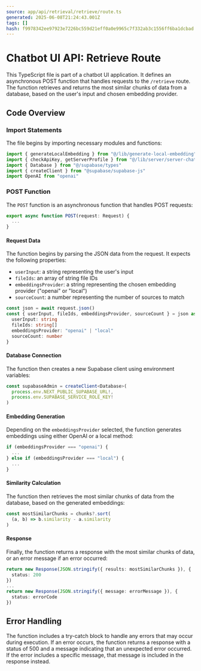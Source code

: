 ```yaml
---
source: app/api/retrieval/retrieve/route.ts
generated: 2025-06-08T21:24:43.001Z
tags: []
hash: f9978342ee97923e7226bc559d21eff0a0e9965c7f332ab3c1556ff6ba1dcbad
---
```


# Chatbot UI API: Retrieve Route

This TypeScript file is part of a chatbot UI application. It defines an asynchronous POST function that handles requests to the `/retrieve` route. The function retrieves and returns the most similar chunks of data from a database, based on the user's input and chosen embedding provider.

## Code Overview

### Import Statements

The file begins by importing necessary modules and functions:

```ts
import { generateLocalEmbedding } from "@/lib/generate-local-embedding"
import { checkApiKey, getServerProfile } from "@/lib/server/server-chat-helpers"
import { Database } from "@/supabase/types"
import { createClient } from "@supabase/supabase-js"
import OpenAI from "openai"
```

### POST Function

The `POST` function is an asynchronous function that handles POST requests:

```ts
export async function POST(request: Request) {
  ...
}
```

#### Request Data

The function begins by parsing the JSON data from the request. It expects the following properties:

- `userInput`: a string representing the user's input
- `fileIds`: an array of string file IDs
- `embeddingsProvider`: a string representing the chosen embedding provider ("openai" or "local")
- `sourceCount`: a number representing the number of sources to match

```ts
const json = await request.json()
const { userInput, fileIds, embeddingsProvider, sourceCount } = json as {
  userInput: string
  fileIds: string[]
  embeddingsProvider: "openai" | "local"
  sourceCount: number
}
```

#### Database Connection

The function then creates a new Supabase client using environment variables:

```ts
const supabaseAdmin = createClient<Database>(
  process.env.NEXT_PUBLIC_SUPABASE_URL!,
  process.env.SUPABASE_SERVICE_ROLE_KEY!
)
```

#### Embedding Generation

Depending on the `embeddingsProvider` selected, the function generates embeddings using either OpenAI or a local method:

```ts
if (embeddingsProvider === "openai") {
  ...
} else if (embeddingsProvider === "local") {
  ...
}
```

#### Similarity Calculation

The function then retrieves the most similar chunks of data from the database, based on the generated embeddings:

```ts
const mostSimilarChunks = chunks?.sort(
  (a, b) => b.similarity - a.similarity
)
```

#### Response

Finally, the function returns a response with the most similar chunks of data, or an error message if an error occurred:

```ts
return new Response(JSON.stringify({ results: mostSimilarChunks }), {
  status: 200
})
...
return new Response(JSON.stringify({ message: errorMessage }), {
  status: errorCode
})
```

## Error Handling

The function includes a try-catch block to handle any errors that may occur during execution. If an error occurs, the function returns a response with a status of 500 and a message indicating that an unexpected error occurred. If the error includes a specific message, that message is included in the response instead.